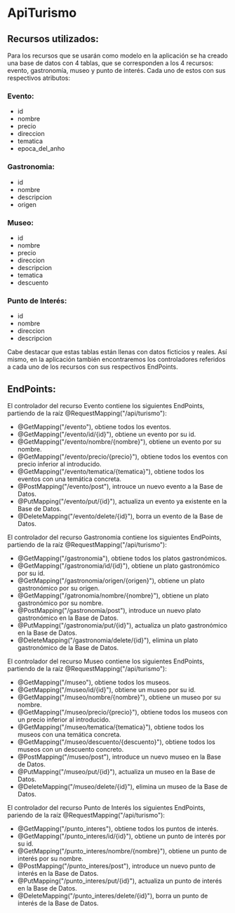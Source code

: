 <a name="readme-top"></a>

# ApiTurismo
## Recursos utilizados:
Para los recursos que se usarán como modelo en la aplicación se ha creado una base de datos con 4 tablas,
que se corresponden a los 4 recursos: evento, gastronomía, museo y punto de interés. Cada uno de estos con sus respectivos
atributos:

### Evento:
- id
- nombre
- precio
- direccion
- tematica
- epoca_del_anho

### Gastronomia:
- id 
- nombre 
- descripcion 
- origen

### Museo:
- id 
- nombre 
- precio 
- direccion 
- descripcion
- tematica 
- descuento

### Punto de Interés:
- id 
- nombre 
- direccion 
- descripcion

Cabe destacar que estas tablas están llenas con datos ficticios y reales. Así mismo, en la aplicación también encontraremos
los controladores referidos a cada uno de los recursos con sus respectivos EndPoints.

## EndPoints:
El controlador del recurso Evento contiene los siguientes EndPoints, partiendo de la raíz @RequestMapping("/api/turismo"):
- @GetMapping("/evento"), obtiene todos los eventos.
- @GetMapping("/evento/id/{id}"), obtiene un evento por su id.
- @GetMapping("/evento/nombre/{nombre}"), obtiene un evento por su nombre.
- @GetMapping("/evento/precio/{precio}"), obtiene todos los eventos con precio inferior al introducido.
- @GetMapping("/evento/tematica/{tematica}"), obtiene todos los eventos con una temática concreta.
- @PostMapping("/evento/post"), introuce un nuevo evento a la Base de Datos.
- @PutMapping("/evento/put/{id}"), actualiza un evento ya existente en la Base de Datos.
- @DeleteMapping("/evento/delete/{id}"), borra un evento de la Base de Datos.

El controlador del recurso Gastronomia contiene los siguientes EndPoints, partiendo de la raíz @RequestMapping("/api/turismo"):
- @GetMapping("/gastronomia"), obtiene todos los platos gastronómicos.
- @GetMapping("/gastronomia/id/{id}"), obtiene un plato gastronómico por su id.
- @GetMapping("/gastronomia/origen/{origen}"), obtiene un plato gastronómico por su origen.
- @GetMapping("/gatronomia/nombre/{nombre}"), obtiene un plato gastronómico por su nombre.
- @PostMapping("/gastronomia/post"), introduce un nuevo plato gastronómico en la Base de Datos.
- @PutMapping("/gastronomia/put/{id}"), actualiza un plato gastronómico en la Base de Datos.
- @DeleteMapping("/gastronomia/delete/{id}"), elimina un plato gastronómico de la Base de Datos.

El controlador del recurso Museo contiene los siguientes EndPoints, partiendo de la raíz @RequestMapping("/api/turismo"):
- @GetMapping("/museo"), obtiene todos los museos.
- @GetMapping("/museo/id/{id}"), obtiene un museo por su id.
- @GetMapping("/museo/nombre/{nombre}"), obtiene un museo por su nombre.
- @GetMapping("/museo/precio/{precio}"), obtiene todos los museos con un precio inferior al introducido.
- @GetMapping("/museo/tematica/{tematica}"), obtiene todos los museos con una temática concreta.
- @GetMapping("/museo/descuento/{descuento}"), obtiene todos los museos con un descuento concreto.
- @PostMapping("/museo/post"), introduce un nuevo museo en la Base de Datos.
- @PutMapping("/museo/put/{id}"), actualiza un museo en la Base de Datos.
- @DeleteMapping("/museo/delete/{id}"), elimina un museo de la Base de Datos.

El controlador del recurso Punto de Interés los siguientes EndPoints, pariendo de la raíz @RequestMapping("/api/turismo"):
- @GetMapping("/punto_interes"), obtiene todos los puntos de interés.
- @GetMapping("/punto_interes/id/{id}"), obtiene un punto de interés por su id.
- @GetMapping("/punto_interes/nombre/{nombre}"), obtiene un punto de interés por su nombre.
- @PostMapping("/punto_interes/post"), introduce un nuevo punto de interés en la Base de Datos.
- @PutMapping("/punto_interes/put/{id}"), actualiza un punto de interés en la Base de Datos.
- @DeleteMapping("/punto_interes/delete/{id}"), borra un punto de interés de la Base de Datos.

















